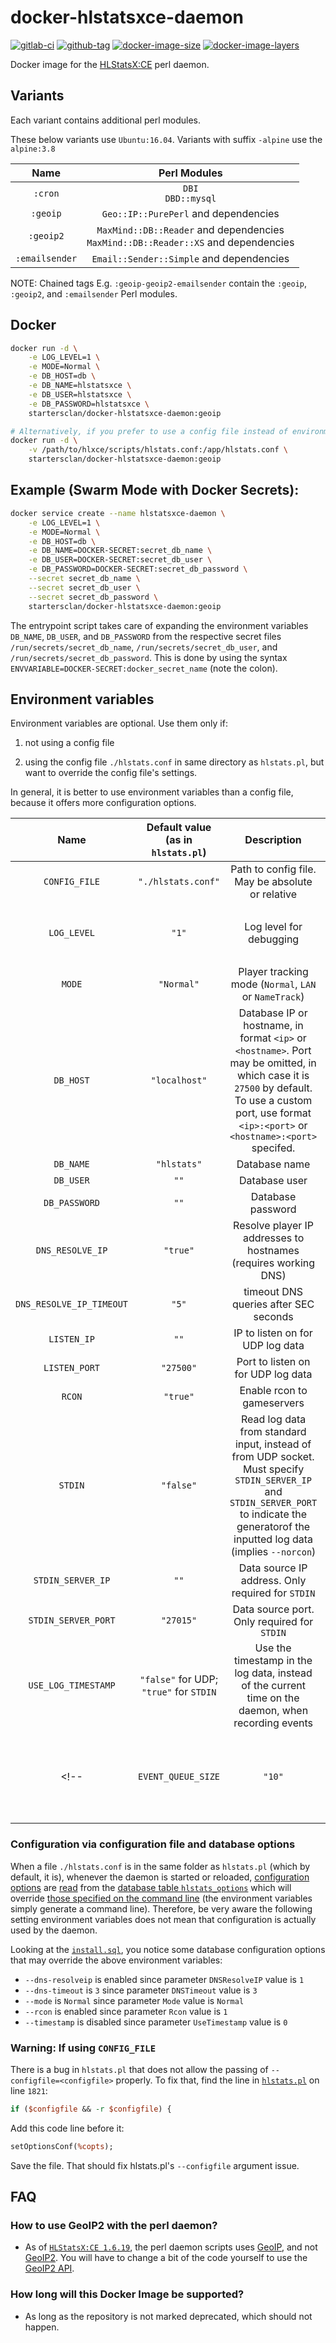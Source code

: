 # docker-hlstatsxce-daemon

[![gitlab-ci](https://img.shields.io/gitlab/pipeline/startersclan/docker-hlstatsxce-daemon/dev)](https://gitlab.com/startersclan/docker-hlstatsxce-daemon/commits/dev)
[![github-tag](https://img.shields.io/github/tag/startersclan/docker-hlstatsxce-daemon)](https://github.com/startersclan/docker-hlstatsxce-daemon/releases/)
[![docker-image-size](https://img.shields.io/microbadger/image-size/startersclan/docker-hlstatsxce-daemon/latest)](https://hub.docker.com/r/startersclan/docker-hlstatsxce-daemon)
[![docker-image-layers](https://img.shields.io/microbadger/layers/startersclan/docker-hlstatsxce-daemon/latest)](https://hub.docker.com/r/startersclan/docker-hlstatsxce-daemon)

Docker image for the [HLStatsX:CE](https://bitbucket.org/Maverick_of_UC/hlstatsx-community-edition/) perl daemon.

## Variants

Each variant contains additional perl modules.

These below variants use `Ubuntu:16.04`. Variants with suffix `-alpine` use the `alpine:3.8`

| Name | Perl Modules |
|:-------:|:---------:|
| `:cron` | `DBI`<br>`DBD::mysql`
| `:geoip` | `Geo::IP::PurePerl` and dependencies
| `:geoip2` | `MaxMind::DB::Reader` and dependencies<br> `MaxMind::DB::Reader::XS` and dependencies
| `:emailsender` | `Email::Sender::Simple` and dependencies

NOTE: Chained tags E.g. `:geoip-geoip2-emailsender` contain the `:geoip`, `:geoip2`, and `:emailsender` Perl modules.

## Docker

```sh
docker run -d \
    -e LOG_LEVEL=1 \
    -e MODE=Normal \
    -e DB_HOST=db \
    -e DB_NAME=hlstatsxce \
    -e DB_USER=hlstatsxce \
    -e DB_PASSWORD=hlstatsxce \
    startersclan/docker-hlstatsxce-daemon:geoip

# Alternatively, if you prefer to use a config file instead of environment variables
docker run -d \
    -v /path/to/hlxce/scripts/hlstats.conf:/app/hlstats.conf \
    startersclan/docker-hlstatsxce-daemon:geoip
```

## Example (Swarm Mode with Docker Secrets):

```sh
docker service create --name hlstatsxce-daemon \
    -e LOG_LEVEL=1 \
    -e MODE=Normal \
    -e DB_HOST=db \
    -e DB_NAME=DOCKER-SECRET:secret_db_name \
    -e DB_USER=DOCKER-SECRET:secret_db_user \
    -e DB_PASSWORD=DOCKER-SECRET:secret_db_password \
    --secret secret_db_name \
    --secret secret_db_user \
    --secret secret_db_password \
    startersclan/docker-hlstatsxce-daemon:geoip
```

The entrypoint script takes care of expanding the environment variables `DB_NAME`, `DB_USER`, and `DB_PASSWORD` from the respective secret files `/run/secrets/secret_db_name`, `/run/secrets/secret_db_user`, and `/run/secrets/secret_db_password`. This is done by using the syntax `ENVVARIABLE=DOCKER-SECRET:docker_secret_name` (note the colon).

## Environment variables

Environment variables are optional. Use them only if:

1. not using a config file

2. using the config file `./hlstats.conf` in same directory as `hlstats.pl`, but want to override the config file's settings.

In general, it is better to use environment variables than a config file, because it offers more configuration options.

| Name | Default value (as in `hlstats.pl`) | Description | Corresponds to `hlstats.pl` argument |
|:-------:|:---------:|:---------:|:---------:|
| `CONFIG_FILE` | `"./hlstats.conf"` | Path to config file. May be absolute or relative | `-c,--configfile`
| `LOG_LEVEL` | `"1"` | Log level for debugging | 0 - `-n, --nodebug`<br /> 1 - Default <br />  2 - `-d, --debug`
| `MODE` | `"Normal"` | Player tracking mode (`Normal`, `LAN` or `NameTrack`) | `-m, --mode`
| `DB_HOST` | `"localhost"` | Database IP or hostname, in format `<ip>` or `<hostname>`. Port may be omitted, in which case it is `27500` by default. To use a custom port, use format `<ip>:<port>` or `<hostname>:<port>` specifed. | `--db-host`
| `DB_NAME` | `"hlstats"` | Database name | `--db-name`
| `DB_USER` | `""` | Database user | `--db-name`
| `DB_PASSWORD` | `""` | Database password | `--db-password`
| `DNS_RESOLVE_IP` | `"true"` | Resolve player IP addresses to hostnames (requires working DNS) | `--dns-resolveip`
| `DNS_RESOLVE_IP_TIMEOUT` | `"5"` | timeout DNS queries after SEC seconds | `--dns-timeout`
| `LISTEN_IP` | `""` | IP to listen on for UDP log data | `--ip`
| `LISTEN_PORT` | `"27500"` | Port to listen on for UDP log data | `--port`
| `RCON` | `"true"` | Enable rcon to gameservers | `--rcon`
| `STDIN` | `"false"` | Read log data from standard input, instead of from UDP socket. Must specify `STDIN_SERVER_IP` and `STDIN_SERVER_PORT` to indicate the generatorof the inputted log data (implies `--norcon`) | `-s, --stdin`
| `STDIN_SERVER_IP` | `""` | Data source IP address. Only required for `STDIN` | `--server-ip`
| `STDIN_SERVER_PORT` | `"27015"` | Data source port. Only required for `STDIN` | `--server-port`
| `USE_LOG_TIMESTAMP` | `"false"` for UDP; `"true"` for `STDIN` | Use the timestamp in the log data, instead of the current time on the daemon, when recording events | `-t, --timestamp`
<!-- | `EVENT_QUEUE_SIZE` | `"10"` | Event buffer size before flushing to the db (recommend 100+ for STDIN) | `--event-queue-size` -->

### Configuration via configuration file and database options

When a file `./hlstats.conf` is in the same folder as `hlstats.pl` (which by default, it is), whenever the daemon is started or reloaded, [configuration options](https://bitbucket.org/Maverick_of_UC/hlstatsx-community-edition/src/11cac08de8c01b7a07897562596e59b7f0f86230/scripts/hlstats.pl#lines-1755) are [read](https://bitbucket.org/Maverick_of_UC/hlstatsx-community-edition/src/11cac08de8c01b7a07897562596e59b7f0f86230/scripts/hlstats.pl#lines-1882) from the [database table `hlstats_options`](https://bitbucket.org/Maverick_of_UC/hlstatsx-community-edition/src/11cac08de8c01b7a07897562596e59b7f0f86230/sql/install.sql#lines-3901) which will override [those specified on the command line](https://bitbucket.org/Maverick_of_UC/hlstatsx-community-edition/src/11cac08de8c01b7a07897562596e59b7f0f86230/scripts/hlstats.pl#lines-1829) (the environment variables simply generate a command line). Therefore, be very aware the following setting environment variables does not mean that configuration is actually used by the daemon.

Looking at the [`install.sql`](https://bitbucket.org/Maverick_of_UC/hlstatsx-community-edition/src/11cac08de8c01b7a07897562596e59b7f0f86230/sql/install.sql#lines-3901), you notice some database configuration options that may override the above environment variables:

- `--dns-resolveip` is enabled since parameter `DNSResolveIP` value is `1`
- `--dns-timeout` is `3` since parameter `DNSTimeout` value is `3`
- `--mode` is `Normal` since parameter `Mode` value is `Normal`
- `--rcon` is enabled since parameter `Rcon` value is `1`
- `--timestamp` is disabled since parameter `UseTimestamp` value is `0`

### Warning: If using `CONFIG_FILE`

There is a bug in `hlstats.pl` that does not allow the passing of `--configfile=<configfile>` properly. To fix that, find the line in [`hlstats.pl`](https://bitbucket.org/Maverick_of_UC/hlstatsx-community-edition/src/11cac08de8c01b7a07897562596e59b7f0f86230/scripts/hlstats.pl#lines-1821) on line `1821`:

```perl
if ($configfile && -r $configfile) {
```

Add this code line before it:

```perl
setOptionsConf(%copts);
```

Save the file. That should fix hlstats.pl's `--configfile` argument issue.

## FAQ

### How to use GeoIP2 with the perl daemon?

- As of [`HLStatsX:CE 1.6.19`](https://bitbucket.org/Maverick_of_UC/hlstatsx-community-edition/downloads/), the perl daemon scripts uses [GeoIP](https://metacpan.org/pod/Geo::IP::PurePerl), and not [GeoIP2](https://metacpan.org/pod/GeoIP2). You will have to change a bit of the code yourself to use the [GeoIP2 API](https://metacpan.org/release/GeoIP2).

### How long will this Docker Image be supported?

- As long as the repository is not marked deprecated, which should not happen.
